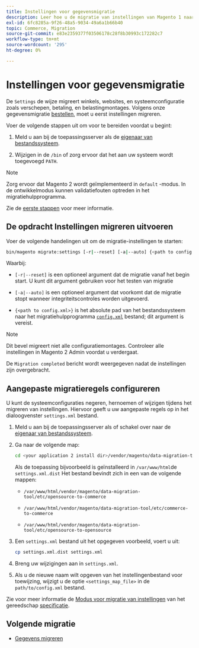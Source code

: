 ```yaml
---
title: Instellingen voor gegevensmigratie
description: Leer hoe u de migratie van instellingen van Magento 1 naar Magento 2 kunt starten met de [!DNL Data Migration Tool].
exl-id: 6fc8285a-9f26-48a5-9034-49a6a1b66b40
topic: Commerce, Migration
source-git-commit: e83e2359377f03506178c28f8b30993c172282c7
workflow-type: tm+mt
source-wordcount: '295'
ht-degree: 0%

---
```


# Instellingen voor gegevensmigratie

De `Settings` de wijze migreert winkels, websites, en systeemconfiguratie zoals verschepen, betaling, en belastingmontages. Volgens onze gegevensmigratie [bestellen](overview.md#migration-order), moet u eerst instellingen migreren.

Voer de volgende stappen uit om voor te bereiden voordat u begint:

1. Meld u aan bij de toepassingsserver als de [eigenaar van bestandssysteem](../../../installation/prerequisites/file-system/overview.md).

1. Wijzigen in de `/bin` of zorg ervoor dat het aan uw systeem wordt toegevoegd `PATH`.

>[!NOTE]
>
>Zorg ervoor dat Magento 2 wordt geïmplementeerd in `default` -modus. In de ontwikkelmodus kunnen validatiefouten optreden in het migratiehulpprogramma.


Zie de [eerste stappen](overview.md#first-steps) voor meer informatie.

## De opdracht Instellingen migreren uitvoeren

Voer de volgende handelingen uit om de migratie-instellingen te starten:

```bash
bin/magento migrate:settings [-r|--reset] [-a|--auto] {<path to config.xml>}
```

Waarbij:

* `[-r|--reset]` is een optioneel argument dat de migratie vanaf het begin start. U kunt dit argument gebruiken voor het testen van migratie

* `[-a|--auto]` is een optioneel argument dat voorkomt dat de migratie stopt wanneer integriteitscontroles worden uitgevoerd.

* `{<path to config.xml>}` is het absolute pad van het bestandssysteem naar het migratiehulpprogramma [`config.xml`](../configure.md#configure-migration-in-vendor-folder) bestand; dit argument is vereist.

>[!NOTE]
>
>Dit bevel migreert niet alle configuratiemontages. Controleer alle instellingen in Magento 2 Admin voordat u verdergaat.


De `Migration completed` bericht wordt weergegeven nadat de instellingen zijn overgebracht.

## Aangepaste migratieregels configureren

U kunt de systeemconfiguraties negeren, hernoemen of wijzigen tijdens het migreren van instellingen. Hiervoor geeft u uw aangepaste regels op in het dialoogvenster `settings.xml` bestand.

1. Meld u aan bij de toepassingsserver als of schakel over naar de [eigenaar van bestandssysteem](../../../installation/prerequisites/file-system/overview.md).

1. Ga naar de volgende map:

   ```bash
   cd <your application 2 install dir>/vendor/magento/data-migration-tool/etc/<edition-to-edition>
   ```

   Als de toepassing bijvoorbeeld is geïnstalleerd in `/var/www/html`de `settings.xml.dist` Het bestand bevindt zich in een van de volgende mappen:

   * `/var/www/html/vendor/magento/data-migration-tool/etc/opensource-to-commerce`

   * `/var/www/html/vendor/magento/data-migration-tool/etc/commerce-to-commerce`

   * `/var/www/html/vendor/magento/data-migration-tool/etc/opensource-to-opensource`

1. Een `settings.xml` bestand uit het opgegeven voorbeeld, voert u uit:

   ```bash
   cp settings.xml.dist settings.xml
   ```

1. Breng uw wijzigingen aan in `settings.xml`.

1. Als u de nieuwe naam wilt opgeven van het instellingenbestand voor toewijzing, wijzigt u de optie `<settings_map_file>` in de `path/to/config.xml` bestand.

Zie voor meer informatie de [Modus voor migratie van instellingen](../technical-specification.md#settings-migration-mode) van het gereedschap [specificatie](../technical-specification.md).

## Volgende migratie

* [Gegevens migreren](data.md)
